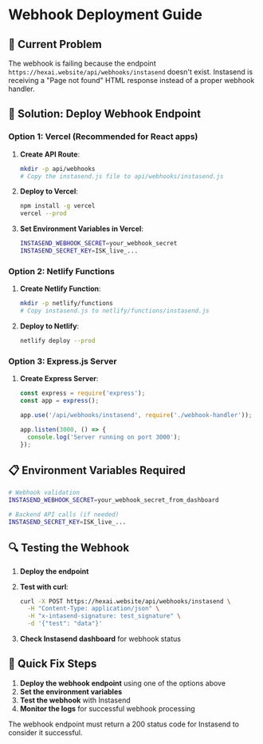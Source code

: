 # Webhook Deployment Guide

## 🚨 Current Problem

The webhook is failing because the endpoint `https://hexai.website/api/webhooks/instasend` doesn't exist. Instasend is receiving a "Page not found" HTML response instead of a proper webhook handler.

## 🔧 Solution: Deploy Webhook Endpoint

### Option 1: Vercel (Recommended for React apps)

1. **Create API Route**:
   ```bash
   mkdir -p api/webhooks
   # Copy the instasend.js file to api/webhooks/instasend.js
   ```

2. **Deploy to Vercel**:
   ```bash
   npm install -g vercel
   vercel --prod
   ```

3. **Set Environment Variables in Vercel**:
   ```bash
   INSTASEND_WEBHOOK_SECRET=your_webhook_secret
   INSTASEND_SECRET_KEY=ISK_live_...
   ```

### Option 2: Netlify Functions

1. **Create Netlify Function**:
   ```bash
   mkdir -p netlify/functions
   # Copy instasend.js to netlify/functions/instasend.js
   ```

2. **Deploy to Netlify**:
   ```bash
   netlify deploy --prod
   ```

### Option 3: Express.js Server

1. **Create Express Server**:
   ```javascript
   const express = require('express');
   const app = express();
   
   app.use('/api/webhooks/instasend', require('./webhook-handler'));
   
   app.listen(3000, () => {
     console.log('Server running on port 3000');
   });
   ```

## 📋 Environment Variables Required

```bash
# Webhook validation
INSTASEND_WEBHOOK_SECRET=your_webhook_secret_from_dashboard

# Backend API calls (if needed)
INSTASEND_SECRET_KEY=ISK_live_...
```

## 🔍 Testing the Webhook

1. **Deploy the endpoint**
2. **Test with curl**:
   ```bash
   curl -X POST https://hexai.website/api/webhooks/instasend \
     -H "Content-Type: application/json" \
     -H "x-intasend-signature: test_signature" \
     -d '{"test": "data"}'
   ```

3. **Check Instasend dashboard** for webhook status

## 🚀 Quick Fix Steps

1. **Deploy the webhook endpoint** using one of the options above
2. **Set the environment variables**
3. **Test the webhook** with Instasend
4. **Monitor the logs** for successful webhook processing

The webhook endpoint must return a 200 status code for Instasend to consider it successful.
